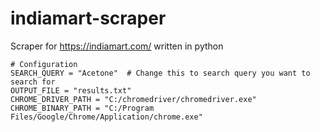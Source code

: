 # indiamart-scraper
Scraper for https://indiamart.com/ written in python

```
# Configuration
SEARCH_QUERY = "Acetone"  # Change this to search query you want to search for
OUTPUT_FILE = "results.txt"
CHROME_DRIVER_PATH = "C:/chromedriver/chromedriver.exe"
CHROME_BINARY_PATH = "C:/Program Files/Google/Chrome/Application/chrome.exe"
```
